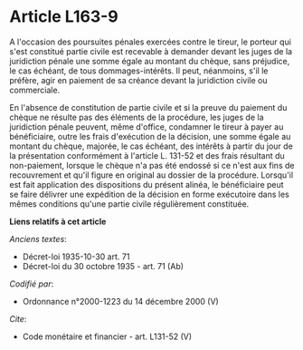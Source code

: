 # Article L163-9

A l'occasion des poursuites pénales exercées contre le tireur, le porteur qui s'est constitué partie civile est recevable à
demander devant les juges de la juridiction pénale une somme égale au montant du chèque, sans préjudice, le cas échéant, de
tous dommages-intérêts. Il peut, néanmoins, s'il le préfère, agir en paiement de sa créance devant la juridiction civile ou
commerciale. 

En l'absence de constitution de partie civile et si la preuve du paiement du chèque ne résulte pas des éléments de la
procédure, les juges de la juridiction pénale peuvent, même d'office, condamner le tireur à payer au bénéficiaire, outre les
frais d'exécution de la décision, une somme égale au montant du chèque, majorée, le cas échéant, des intérêts à partir du
jour de la présentation conformément à l'article L. 131-52 et des frais résultant du non-paiement, lorsque le chèque n'a pas
été endossé si ce n'est aux fins de recouvrement et qu'il figure en original au dossier de la procédure. Lorsqu'il est fait
application des dispositions du présent alinéa, le bénéficiaire peut se faire délivrer une expédition de la décision en forme
exécutoire dans les mêmes conditions qu'une partie civile régulièrement constituée.

**Liens relatifs à cet article**

_Anciens textes_:

  - Décret-loi 1935-10-30 art. 71
  - Décret-loi du 30 octobre 1935 - art. 71 (Ab)

_Codifié par_:

  - Ordonnance n°2000-1223 du 14 décembre 2000 (V)

_Cite_:

  - Code monétaire et financier - art. L131-52 (V)

